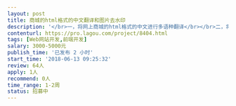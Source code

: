 ```yaml
---                
layout: post       
title: 商城的html格式的中文翻译和图片去水印           
description: '</br>一，将网上商城的html格式的中文进行多语种翻译</br></br>二，将html格式的图片进行去水印或删掉</br></br>以上功能需写进我的商城程序里面，使商城每次更新做到自动翻译和自动去除水印</br>'     
contenturl: https://pro.lagou.com/project/8404.html      
tags: [Web网站开发,前端开发]            
salary: 3000-5000元          
publish_time: '已发布 2 小时'         
start_time: '2018-06-13 09:25:32'           
review: 64人                   
apply: 1人                   
recommend: 0人                   
time_range: 1-2周              
status: 招募中                  
---                 
```

